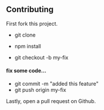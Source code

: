 ## Contributing

First fork this project.  


* git clone <your-forked-repo>
* npm install

* git checkout -b my-fix

#### fix some code...

* git commit -m "added this feature"
* git push origin my-fix

Lastly, open a pull request on Github.